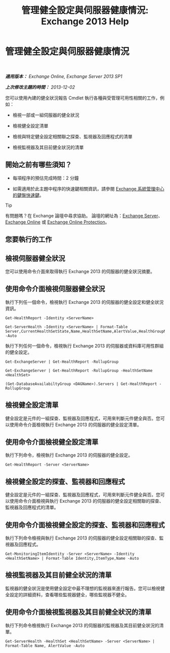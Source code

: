 ﻿---
title: '管理健全設定與伺服器健康情況: Exchange 2013 Help'
TOCTitle: 管理健全設定與伺服器健康情況
ms:assetid: a4f84312-6cfa-4f17-9707-676aadab1143
ms:mtpsurl: https://technet.microsoft.com/zh-tw/library/Dn482054(v=EXCHG.150)
ms:contentKeyID: 59889056
ms.date: 05/21/2018
mtps_version: v=EXCHG.150
ms.translationtype: MT
---

# 管理健全設定與伺服器健康情況

 

_**適用版本：** Exchange Online, Exchange Server 2013 SP1_

_**上次修改主題的時間：** 2013-12-02_

您可以使用內建的健全狀況報告 Cmdlet 執行各種與受管理可用性相關的工作，例如：

  - 檢視一部或一組伺服器的健全狀況

  - 檢視健全設定清單

  - 檢視與特定健全設定相關聯之探查、監視器及回應程式的清單

  - 檢視監視器及其目前健全狀況的清單

## 開始之前有哪些須知？

  - 每項程序的預估完成時間：2 分鐘

  - 如需適用於此主題中程序的快速鍵相關資訊，請參閱 [Exchange 系統管理中心的鍵盤快速鍵](keyboard-shortcuts-in-the-exchange-admin-center-exchange-online-protection-help.md)。


> [!TIP]  
> 有問題嗎？在 Exchange 論壇中尋求協助。 論壇的網址為：<a href="https://go.microsoft.com/fwlink/p/?linkid=60612">Exchange Server</a>、 <a href="https://go.microsoft.com/fwlink/p/?linkid=267542">Exchange Online</a> 或 <a href="https://go.microsoft.com/fwlink/p/?linkid=285351">Exchange Online Protection</a>。




## 您要執行的工作

## 檢視伺服器健全狀況

您可以使用命令介面來取得執行 Exchange 2013 的伺服器的健全狀況摘要。

## 使用命令介面檢視伺服器健全狀況

執行下列任一個命令，檢視執行 Exchange 2013 的伺服器的健全設定和健全狀況資訊。
```
Get-HealthReport -Identity <ServerName>
```
```
Get-ServerHealth -Identity <ServerName> | Format-Table Server,CurrentHealthSetState,Name,HealthSetName,AlertValue,HealthGroupName -Auto
```

執行下列任何一個命令，檢視執行 Exchange 2013 的伺服器或資料庫可用性群組的健全設定。
```
Get-ExchangeServer | Get-HealthReport -RollupGroup
```
```
Get-ExchangeServer | Get-HealthReport -RollupGroup -HealthSetName <HealthSet>
```
```
(Get-DatabaseAvailabiltyGroup <DAGName>).Servers | Get-HealthReport -RollupGroup
```

## 檢視健全設定清單

健全設定是元件的一組探查、監視器及回應程式，可用來判斷元件健全與否。您可以使用命令介面檢視執行 Exchange 2013 的伺服器的健全設定清單。

## 使用命令介面檢視健全設定清單

執行下列命令，檢視執行 Exchange 2013 的伺服器的健全設定。

    Get-HealthReport -Server <ServerName>

## 檢視健全設定的探查、監視器和回應程式

健全設定是元件的一組探查、監視器及回應程式，可用來判斷元件健全與否。您可以使用命令介面檢視與執行 Exchange 2013 的伺服器的健全設定相關聯的探查、監視器及回應程式的清單。

## 使用命令介面檢視健全設定的探查、監視器和回應程式

執行下列命令檢視與執行 Exchange 2013 的伺服器的健全設定相關聯的探查、監視器及回應程式。

    Get-MonitoringItemIdentity -Server <ServerName> -Identity <HealthSetName> | Format-Table Identity,ItemType,Name -Auto

## 檢視監視器及其目前健全狀況的清單

監視器的健全狀況是使用健全設定中最不理想的監視器來進行報告。您可以檢視健全設定的詳細資料，查看哪些監視器健全，哪些監視器不健全。

## 使用命令介面檢視監視器及其目前健全狀況的清單

執行下列命令檢視執行 Exchange 2013 的伺服器的監視器及其目前健全狀況的清單。

    Get-ServerHealth -HealthSet <HealthSetName> -Server <ServerName> | Format-Table Name, AlertValue -Auto

